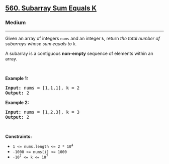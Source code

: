 <h2><a href="https://leetcode.com/problems/subarray-sum-equals-k/">560. Subarray Sum Equals K</a></h2><h3>Medium</h3><hr><div style="user-select: auto;"><p style="user-select: auto;">Given an array of integers <code style="user-select: auto;">nums</code> and an integer <code style="user-select: auto;">k</code>, return <em style="user-select: auto;">the total number of subarrays whose sum equals to</em> <code style="user-select: auto;">k</code>.</p>

<p style="user-select: auto;">A subarray is a contiguous <strong style="user-select: auto;">non-empty</strong> sequence of elements within an array.</p>

<p style="user-select: auto;">&nbsp;</p>
<p style="user-select: auto;"><strong style="user-select: auto;">Example 1:</strong></p>
<pre style="user-select: auto;"><strong style="user-select: auto;">Input:</strong> nums = [1,1,1], k = 2
<strong style="user-select: auto;">Output:</strong> 2
</pre><p style="user-select: auto;"><strong style="user-select: auto;">Example 2:</strong></p>
<pre style="user-select: auto;"><strong style="user-select: auto;">Input:</strong> nums = [1,2,3], k = 3
<strong style="user-select: auto;">Output:</strong> 2
</pre>
<p style="user-select: auto;">&nbsp;</p>
<p style="user-select: auto;"><strong style="user-select: auto;">Constraints:</strong></p>

<ul style="user-select: auto;">
	<li style="user-select: auto;"><code style="user-select: auto;">1 &lt;= nums.length &lt;= 2 * 10<sup style="user-select: auto;">4</sup></code></li>
	<li style="user-select: auto;"><code style="user-select: auto;">-1000 &lt;= nums[i] &lt;= 1000</code></li>
	<li style="user-select: auto;"><code style="user-select: auto;">-10<sup style="user-select: auto;">7</sup> &lt;= k &lt;= 10<sup style="user-select: auto;">7</sup></code></li>
</ul>
</div>